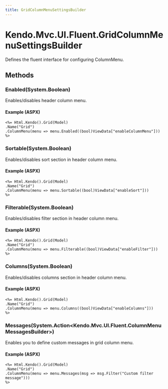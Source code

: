 ```yaml
---
title: GridColumnMenuSettingsBuilder
---
```


# Kendo.Mvc.UI.Fluent.GridColumnMenuSettingsBuilder
Defines the fluent interface for configuring ColumnMenu.




## Methods


### Enabled(System.Boolean)
Enables/disables header column menu.




#### Example (ASPX)
    <%= Html.Kendo().Grid(Model)
    .Name("Grid")
    .ColumnMenu(menu => menu.Enabled((bool)ViewData["enableColumnMenu"]))
    %>


### Sortable(System.Boolean)
Enables/disables sort section in header column menu.




#### Example (ASPX)
    <%= Html.Kendo().Grid(Model)
    .Name("Grid")
    .ColumnMenu(menu => menu.Sortable((bool)ViewData["enableSort"]))
    %>


### Filterable(System.Boolean)
Enables/disables filter section in header column menu.




#### Example (ASPX)
    <%= Html.Kendo().Grid(Model)
    .Name("Grid")
    .ColumnMenu(menu => menu.Filterable((bool)ViewData["enableFilter"]))
    %>


### Columns(System.Boolean)
Enables/disables columns section in header column menu.




#### Example (ASPX)
    <%= Html.Kendo().Grid(Model)
    .Name("Grid")
    .ColumnMenu(menu => menu.Columns((bool)ViewData["enableColumns"]))
    %>


### Messages(System.Action\<Kendo.Mvc.UI.Fluent.ColumnMenuMessagesBuilder\>)
Enables you to define custom messages in grid column menu.




#### Example (ASPX)
    <%= Html.Kendo().Grid(Model)
    .Name("Grid")
    .ColumnMenu(menu => menu.Messages(msg => msg.Filter("Custom filter message")))
    %>



